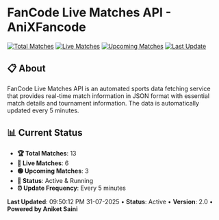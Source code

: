 # FanCode Live Matches API - AniXFancode

[![Total Matches](https://img.shields.io/badge/Total%20Matches-13-blue)](https://github.com/AniketSainiOp/AniXFancode)
[![Live Matches](https://img.shields.io/badge/Live%20Matches-6-red)](https://github.com/AniketSainiOp/AniXFancode)
[![Upcoming Matches](https://img.shields.io/badge/Upcoming%20Matches-3-green)](https://github.com/AniketSainiOp/AniXFancode)
[![Last Update](https://img.shields.io/badge/Last%20Update-09%3A50%3A12%20PM%2031-07-2025-orange)](https://github.com/AniketSainiOp/AniXFancode)

## 📋 About

FanCode Live Matches API is an automated sports data fetching service that provides real-time match information in JSON format with essential match details and tournament information. The data is automatically updated every 5 minutes.

## 📊 Current Status

- **🏆 Total Matches**: 13
- **🔴 Live Matches**: 6
- **🟢 Upcoming Matches**: 3
- **📡 Status**: Active & Running
- **⏰ Update Frequency**: Every 5 minutes

**Last Updated**: 09:50:12 PM 31-07-2025 • **Status**: Active • **Version**: 2.0 • **Powered by Aniket Saini**
